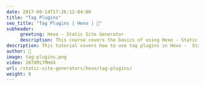 ```yaml
---
date: 2017-09-14T17:26:12-04:00
title: "Tag Plugins"
seo_title: "Tag Plugins | Hexo | 🦒"
subheader:
     greeting: Hexo - Static Site Generator
     description: This course covers the basics of using Hexo - Static Site Generator. Work your way through the articles and we'll teach you everything you need to know to create a professional and scalable website or blog!
description: This tutorial covers how to use tag plugins in Hexo -  Static Site Generator.
author: 🦒
image: tag-plugins.png
video: I07XMi7MHd4
url: /static-site-generators/hexo/tag-plugins/
weight: 8
---
```

